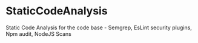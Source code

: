 # StaticCodeAnalysis
Static Code Analysis for the code base - Semgrep, EsLint security plugins, Npm audit, NodeJS Scans

